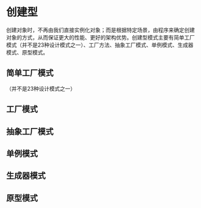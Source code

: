 # 创建型
创建对象时，不再由我们直接实例化对象；而是根据特定场景，由程序来确定创建对象的方式，从而保证更大的性能、更好的架构优势。创建型模式主要有简单工厂模式（并不是23种设计模式之一）、工厂方法、抽象工厂模式、单例模式、生成器模式、原型模式。

## 简单工厂模式
（并不是23种设计模式之一）

## 工厂模式

## 抽象工厂模式

## 单例模式

## 生成器模式

## 原型模式